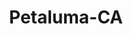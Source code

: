 ---
title: Petaluma-CA
slug: petaluma-ca
f_state:
- cms/state/california.md
f_locations:
- cms/payday-loan/advance-america-1341.md
- cms/payday-loan/check-center-11026.md
- cms/payday-loan/check-center-11042.md
- cms/payday-loan/check-into-cash-11615.md
- cms/payday-loan/check-into-cash-of-california-13279.md
- cms/payday-loan/payday-advance-store-23771.md
updated-on: '2024-05-30T13:41:28.615Z'
created-on: '2024-05-30T13:41:28.615Z'
published-on: '2024-05-30T13:54:32.469Z'
f_city: Petaluma
layout: '[city].html'
tags: city
---